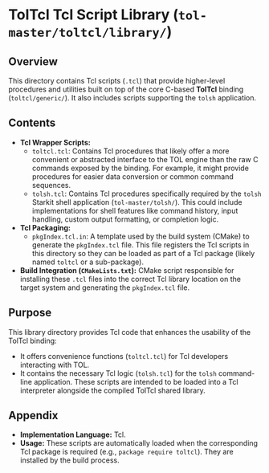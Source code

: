 # TolTcl Tcl Script Library (`tol-master/toltcl/library/`)

## Overview

This directory contains Tcl scripts (`.tcl`) that provide higher-level procedures and utilities built on top of the core C-based **TolTcl** binding (`toltcl/generic/`). It also includes scripts supporting the `tolsh` application.

## Contents

- **Tcl Wrapper Scripts:**
    - `toltcl.tcl`: Contains Tcl procedures that likely offer a more convenient or abstracted interface to the TOL engine than the raw C commands exposed by the binding. For example, it might provide procedures for easier data conversion or common command sequences.
    - `tolsh.tcl`: Contains Tcl procedures specifically required by the `tolsh` Starkit shell application (`tol-master/tolsh/`). This could include implementations for shell features like command history, input handling, custom output formatting, or completion logic.
- **Tcl Packaging:**
    - `pkgIndex.tcl.in`: A template used by the build system (CMake) to generate the `pkgIndex.tcl` file. This file registers the Tcl scripts in this directory so they can be loaded as part of a Tcl package (likely named `toltcl` or a sub-package).
- **Build Integration (`CMakeLists.txt`):** CMake script responsible for installing these `.tcl` files into the correct Tcl library location on the target system and generating the `pkgIndex.tcl` file.

## Purpose

This library directory provides Tcl code that enhances the usability of the TolTcl binding:
- It offers convenience functions (`toltcl.tcl`) for Tcl developers interacting with TOL.
- It contains the necessary Tcl logic (`tolsh.tcl`) for the `tolsh` command-line application.
These scripts are intended to be loaded into a Tcl interpreter alongside the compiled TolTcl shared library.

## Appendix

- **Implementation Language:** Tcl.
- **Usage:** These scripts are automatically loaded when the corresponding Tcl package is required (e.g., `package require toltcl`). They are installed by the build process. 